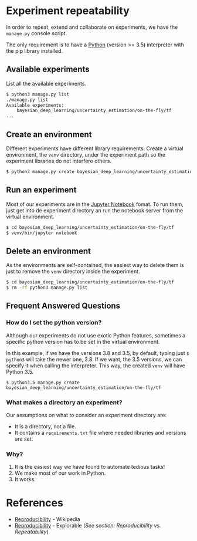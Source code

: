 # Experiment repeatability
In order to repeat, extend and collaborate on experiments, we have the `manage.py` console script.

The only requirement is to have a [Python](https://www.python.org/) (version >= 3.5) interpreter with the pip library installed.


## Available experiments
List all the available experiments.

``` bash
$ python3 manage.py list
./manage.py list
Available experiments:
	bayesian_deep_learning/uncertainty_estimation/on-the-fly/tf
...
```

## Create an environment
Different experiments have different library requirements. Create a virtual environment, the `venv` directory, under the experiment path so the experiment libraries do not interfere others.

```bash
$ python3 manage.py create bayesian_deep_learning/uncertainty_estimation/on-the-fly/tf
```

## Run an experiment
Most of our experiments are in the [Jupyter Notebook](https://jupyter.org/) fomat. To run them, just get into de experiment directory an run the notebook server from the virtual environment.

``` bash
$ cd bayesian_deep_learning/uncertainty_estimation/on-the-fly/tf
$ venv/bin/jupyter notebook
```


## Delete an environment
As the environments are self-contained, the easiest way to delete them is just to remove the `venv` directory inside the experiment.

``` bash
$ cd bayesian_deep_learning/uncertainty_estimation/on-the-fly/tf
$ rm -rf python3 manage.py list
```


## Frequent Answered Questions

### How do I set the python version?
Although our experiments do not use exotic Python features, sometimes a specific python version has to be set in the virtual environment.

In this example, if we have the versions 3.8 and 3.5, by default, typing just `$ python3` will take the newer one, 3.8. If we want, the 3.5 versions, we can specify it when calling the interpreter. This way, the created `venv` will have Python 3.5.
```
$ python3.5 manage.py create bayesian_deep_learning/uncertainty_estimation/on-the-fly/tf
```

### What makes a directory an experiment?
Our assumptions on what to consider an experiment directory are:
* It is a directory, not a file.
* It contains a `requirements.txt` file where needed libraries and versions are set.


### Why?
1. It is the easiest way we have found to automate tedious tasks!
2. We make most of our work in Python.
3. It works.


# References
* [Reproducibility](https://en.wikipedia.org/wiki/Reproducibility) - Wikipedia
* [Reproducibility](https://explorable.com/reproducibility) - Explorable (_See section: Reproducibility vs. Repeatability_)
